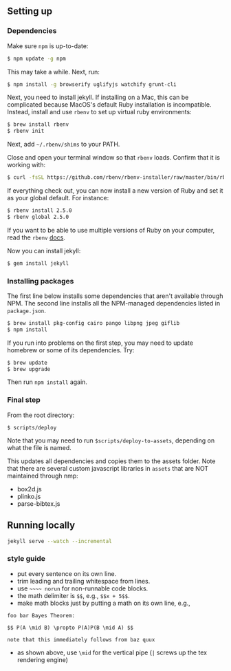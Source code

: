 ## Setting up

### Dependencies

Make sure `npm` is up-to-date:

```sh
$ npm update -g npm
```

This may take a while. Next, run:

```sh
$ npm install -g browserify uglifyjs watchify grunt-cli
```

Next, you need to install jekyll. If installing on a Mac, this can be complicated because MacOS's default Ruby installation is incompatible. Instead, install and use `rbenv` to set up virtual ruby environments:

```sh
$ brew install rbenv
$ rbenv init
```

Next, add `~/.rbenv/shims` to your PATH. 

Close and open your terminal window so that `rbenv` loads. Confirm that it is working with:

```sh
$ curl -fsSL https://github.com/rbenv/rbenv-installer/raw/master/bin/rbenv-doctor | bash
```

If everything check out, you can now install a new version of Ruby and set it as your global default. For instance:

```sh
$ rbenv install 2.5.0
$ rbenv global 2.5.0
```

If you want to be able to use multiple versions of Ruby on your computer, read the `rbenv` [docs](https://github.com/rbenv/rbenv).

Now you can install jekyll:

```sh
$ gem install jekyll
```

### Installing packages

The first line below installs some dependencies that aren't available through NPM. The second line installs all the NPM-managed dependencies listed in `package.json`.

```sh
$ brew install pkg-config cairo pango libpng jpeg giflib
$ npm install
```

If you run into problems on the first step, you may need to update homebrew or some of its dependencies. Try:

```sh
$ brew update
$ brew upgrade
```

Then run `npm install` again.

### Final step
From the root directory:

```
$ scripts/deploy
```

Note that you may need to run `$scripts/deploy-to-assets`, depending on what the file is named.

This updates all dependencies and copies them to the assets folder. Note that there are several custom javascript libraries in `assets` that are NOT maintained through nmp: 

* box2d.js
* plinko.js
* parse-bibtex.js

## Running locally

```sh
jekyll serve --watch --incremental
```

### style guide

- put every sentence on its own line.
- trim leading and trailing whitespace from lines.
- use `~~~~ norun` for non-runnable code blocks.
- the math delimiter is `$$`, e.g., `$$x + 5$$`.
- make math blocks just by putting a math on its own line, e.g.,

```
foo bar Bayes Theorem:

$$ P(A \mid B) \propto P(A)P(B \mid A) $$

note that this immediately follows from baz quux
```

- as shown above, use `\mid` for the vertical pipe (`|` screws up the tex rendering engine)
